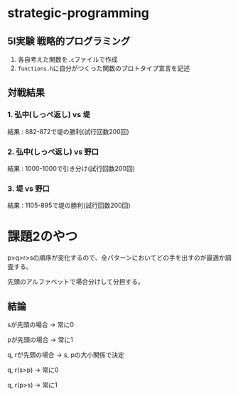 # strategic-programming

## 5I実験 戦略的プログラミング

1. 各自考えた関数を`.c`ファイルで作成
2. `functions.h`に自分がつくった関数のプロトタイプ宣言を記述

## 対戦結果

### 1. 弘中(しっぺ返し) vs 堤

結果 : 882-872で堤の勝利(試行回数200回)

### 2. 弘中(しっぺ返し) vs 野口

結果 : 1000-1000で引き分け(試行回数200回)

### 3. 堤 vs 野口

結果 : 1105-895で堤の勝利(試行回数200回)

# 課題2のやつ

p>q>r>sの順序が変化するので、全パターンにおいてどの手を出すのが最適か調査する。

先頭のアルファベットで場合分けして分担する。

## 結論

sが先頭の場合 -> 常に0

pが先頭の場合 -> 常に1

q, rが先頭の場合 -> s, pの大小関係で決定

q, r(s>p) -> 常に0

q, r(p>s) -> 常に1
